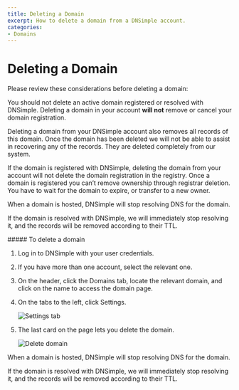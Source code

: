```yaml
---
title: Deleting a Domain
excerpt: How to delete a domain from a DNSimple account.
categories:
- Domains
---
```


# Deleting a Domain

<warning>
Please review these considerations before deleting a domain:

You should not delete an active domain registered or resolved with DNSimple. Deleting a domain in your account **will not** remove or cancel your domain registration.

Deleting a domain from your DNSimple account also removes all records of this domain. Once the domain has been deleted we will not be able to assist in recovering any of the records. They are deleted completely from our system.
</warning>

If the domain is registered with DNSimple, deleting the domain from your account will not delete the domain registration in the registry. Once a domain is registered you can’t remove ownership through registrar deletion. You have to wait for the domain to expire, or transfer to a new owner.

When a domain is hosted, DNSimple will stop resolving DNS for the domain.

If the domain is resolved with DNSimple, we will immediately stop resolving it, and the records will be removed according to their TTL.


<div class="section-steps" markdown="1">
##### To delete a domain

1.  Log in to DNSimple with your user credentials.
1.  If you have more than one account, select the relevant one.
1.  On the header, click the <label>Domains</label> tab, locate the relevant domain, and click on the name to access the domain page.
1.  On the tabs to the left, click <label>Settings</label>.

    ![Settings tab](/files/settings-tab.png)

1.  The last card on the page lets you delete the domain.

    ![Delete domain](/files/delete-domain.png)

</div>

When a domain is hosted, DNSimple will stop resolving DNS for the domain.

If the domain is resolved with DNSimple, we will immediately stop resolving it, and the records will be removed according to their TTL.
